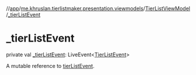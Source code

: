 //[app](../../../index.md)/[me.khruslan.tierlistmaker.presentation.viewmodels](../index.md)/[TierListViewModel](index.md)/[_tierListEvent](_tier-list-event.md)

# _tierListEvent

private val [_tierListEvent](_tier-list-event.md): LiveEvent&lt;[TierListEvent](../../me.khruslan.tierlistmaker.data.models.tierlist/-tier-list-event/index.md)&gt;

A mutable reference to [tierListEvent](tier-list-event.md).
